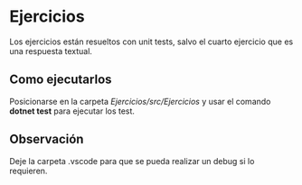 # Ejercicios

Los ejercicios están resueltos con unit tests, salvo el cuarto ejercicio que es una respuesta textual.


## Como ejecutarlos
Posicionarse en la carpeta *Ejercicios/src/Ejercicios* y usar el comando **dotnet test** para ejecutar los test.

## Observación
Deje la carpeta .vscode para que se pueda realizar un debug si lo requieren.

